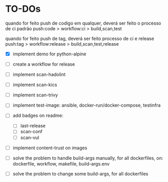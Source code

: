 # TO-DOs


quando for feito push de codigo em qualquer, deverá ser feito o processo de ci padrão
push:code > workflow:ci      > build,scan,test

quando for feito push de tag, deverá ser feito processo de ci e release
push:tag  > workflow:release > build,scan,test,release



- [x] implement demo for python-alpine
- [ ] create a workflow for release

- [ ] implement scan-hadolint
- [ ] implement scan-kics
- [ ] implement scan-trivy
- [ ] implement test-image: ansible, docker-run/docker-compose, testinfra

- [ ] add badges on readme:
    - [ ] last-release
    - [ ] scan-conf
    - [ ] scan-vul

- [ ] implement content-trust on images

- [ ] solve the problem to handle build-args manually, for all dockerfiles, on: dockerfile, workflow, makefile, build-args.env
- [ ] solve the problem to change some build-args, for all dockerfiles
